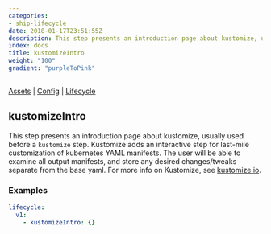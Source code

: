 ```yaml
---
categories:
- ship-lifecycle
date: 2018-01-17T23:51:55Z
description: This step presents an introduction page about kustomize, usually used before a `kustomize` step. Kustomize adds an interactive step for last-mile customization of kubernetes YAML manifests. The user will be able to examine all output manifests, and store any desired changes/tweaks separate from the base yaml. For more info on Kustomize, see [kustomize.io](https://kustomize.io).
index: docs
title: kustomizeIntro
weight: "100"
gradient: "purpleToPink"
---
```


[Assets](/api/ship-assets/overview) | [Config](/api/ship-config/overview) | [Lifecycle](/api/ship-lifecycle/overview)

## kustomizeIntro

This step presents an introduction page about kustomize, usually used before a `kustomize` step. Kustomize adds an interactive step for last-mile customization of kubernetes YAML manifests. The user will be able to examine all output manifests, and store any desired changes/tweaks separate from the base yaml. For more info on Kustomize, see [kustomize.io](https://kustomize.io).




### Examples

```yaml
lifecycle:
  v1:
    - kustomizeIntro: {}
```
